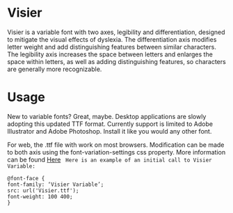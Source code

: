 # Visier

Visier is a variable font with two axes, legibility and differentiation, designed to mitigate the visual effects of dyslexia. The differentiation axis modifies letter weight and add distinguishing features between similar characters. The legibility axis increases the space between letters and enlarges the space within letters, as well as adding distinguishing features, so characters are generally more recognizable. 

# Usage

New to variable fonts? Great, maybe. Desktop applications are slowly adopting this updated TTF format. Currently support is limited to Adobe Illustrator and Adobe Photoshop. Install it like you would any other font.

For web, the .ttf file with work on most browsers. Modification can be made to both axis using the font-variation-settings css property. More information can be found [Here](https://developer.mozilla.org/en-US/docs/Web/CSS/CSS_Fonts/Variable_Fonts_Guide)
` Here is an example of an initial call to Visier Variable:`
```
@font-face {
font-family: ‘Visier Variable’;
src: url('Visier.ttf');
font-weight: 100 400;
}


